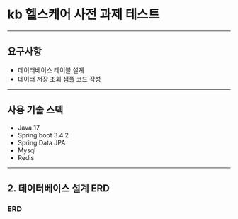 # kb 헬스케어 사전 과제 테스트

---

## 요구사항
- 데이터베이스 테이블 설계
- 데이터 저장 조회 샘플 코드 작성

---


## 사용 기술 스텍
- Java 17
- Spring boot 3.4.2
- Spring Data JPA
- Mysql
- Redis

---
## 2. 데이터베이스 설계 ERD

### ERD




